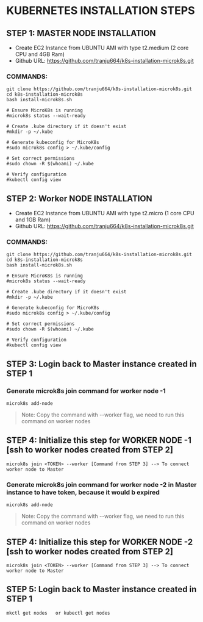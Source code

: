 # KUBERNETES INSTALLATION STEPS

## STEP 1: MASTER NODE INSTALLATION

- Create EC2 Instance from UBUNTU AMI with type t2.medium (2 core CPU and 4GB Ram)
- Github URL: https://github.com/tranju664/k8s-installation-microk8s.git

### COMMANDS:
```
git clone https://github.com/tranju664/k8s-installation-microk8s.git
cd k8s-installation-microk8s
bash install-microk8s.sh

# Ensure MicroK8s is running
#microk8s status --wait-ready

# Create .kube directory if it doesn't exist
#mkdir -p ~/.kube

# Generate kubeconfig for MicroK8s
#sudo microk8s config > ~/.kube/config

# Set correct permissions
#sudo chown -R $(whoami) ~/.kube

# Verify configuration
#kubectl config view
```

## STEP 2: Worker NODE INSTALLATION

- Create EC2 Instance from UBUNTU AMI with type t2.micro (1 core CPU and 1GB Ram)
- Github URL: https://github.com/tranju664/k8s-installation-microk8s.git

### COMMANDS:
```
git clone https://github.com/tranju664/k8s-installation-microk8s.git
cd k8s-installation-microk8s
bash install-microk8s.sh

# Ensure MicroK8s is running
#microk8s status --wait-ready

# Create .kube directory if it doesn't exist
#mkdir -p ~/.kube

# Generate kubeconfig for MicroK8s
#sudo microk8s config > ~/.kube/config

# Set correct permissions
#sudo chown -R $(whoami) ~/.kube

# Verify configuration
#kubectl config view

```

## STEP 3: Login back to Master instance created in STEP 1

### Generate microk8s join command for worker node -1

```
microk8s add-node
```
>Note: Copy the command with --worker flag, we need to run this command on worker nodes

## STEP 4: Initialize this step for  WORKER NODE -1 [ssh to worker nodes created from STEP 2]

```
microk8s join <TOKEN> --worker [Command from STEP 3] --> To connect worker node to Master

```

### Generate microk8s join command for worker node -2 in Master instance to have token, because it would b expired

```
microk8s add-node
```
>Note: Copy the command with --worker flag, we need to run this command on worker nodes

## STEP 4: Initialize this step for  WORKER NODE -2 [ssh to worker nodes created from STEP 2]

```
microk8s join <TOKEN> --worker [Command from STEP 3] --> To connect worker node to Master
```
## STEP 5: Login back to Master instance created in STEP 1
```
mkctl get nodes   or kubectl get nodes
```
